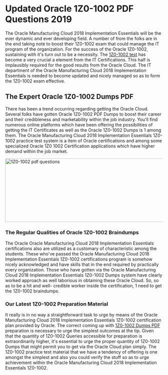 <h1><strong>Updated Oracle 1Z0-1002 PDF Questions 2019</strong></h1>
<p>The Oracle Manufacturing Cloud 2018 Implementation Essentials will be the ever dynamic and ever developing field. A number of from the folks are in the end taking note to boost their 1Z0-1002 exam that could manage the IT program of the organization. For the success of the Oracle 1Z0-1002, sustaining with it's turn out to be a necessity. The <a href="https://www.securedumps.com/1Z0-1002-cheat-sheet.html">1Z0-1002 test</a> has become a very crucial a element from the IT Certifications. This half is implausibly required for the good results from the Oracle Cloud. The IT department of the Oracle Manufacturing Cloud 2018 Implementation Essentials is needed to become updated and nicely managed so as to form the 1Z0-1002 exam effective.</p>
<h2><strong>The Expert Oracle 1Z0-1002 Dumps PDF</strong></h2>
<p>There has been a trend occurring regarding getting the Oracle Cloud. Several folks have gotten Oracle 1Z0-1002 PDF Dumps to boost their career and their credibleness and marketability within the job industry. You'll find numerous online platforms which have been offering the possibilities of getting the IT Certificates as well as the Oracle 1Z0-1002 Dumps is 1 among them. The Oracle Manufacturing Cloud 2018 Implementation Essentials 1Z0-1002 practice test system is a item of Oracle certifications and among some specialized Oracle 1Z0 1002 Certification applications which have higher demand within the job market.</p>
<p><a href="https://www.securedumps.com/1Z0-1002-cheat-sheet.html"><img src="https://i.imgur.com/LkNlujf.jpg" alt="1Z0-1002 pdf questions" width="550" height="204" /></a></p>
<h3><strong>The Regular Qualities of Oracle 1Z0-1002 Braindumps</strong></h3>
<p>The Oracle Oracle Manufacturing Cloud 2018 Implementation Essentials certifications also are utilized as a customary of characteristic among the students. These who've passed the Oracle Manufacturing Cloud 2018 Implementation Essentials 1Z0-1002 certifications program is somehow nicely acknowledged and have skills that in the end required by practically every organization. Those who have gotten via the Oracle Manufacturing Cloud 2018 Implementation Essentials 1Z0-1002 Dumps system have clearly worked approach as well laborious in obtaining these Oracle Cloud. So, so as to be a hit and well- credible worker inside the certification, 1 need to get the 1Z0-1002 braindumps.</p>
<h3><strong>Our Latest 1Z0-1002 Preparation Material</strong></h3>
<p>It really is in no way a straightforward task to urge by means of the Oracle Manufacturing Cloud 2018 Implementation Essentials 1Z0-1002 certification plan provided by Oracle. The correct coming up with <a href="https://www.securedumps.com/1Z0-1002-cheat-sheet.html">1Z0-1002 Dumps PDF</a> preparation is necessary to urge the simplest outcomes at the tip. Given that the quantity of 1Z0-1002 Queries accessible for preparation is extraordinarily higher, it's essential to urge the proper quantity of 1Z0-1002 Dumps that might permit you to get via the Oracle Cloud plan simply. The 1Z0-1002 practice test material that we have a tendency of offering is one amongst the simplest and also you could verify the stuff so as to urge achievement within the Oracle Manufacturing Cloud 2018 Implementation Essentials 1Z0-1002.</p>
